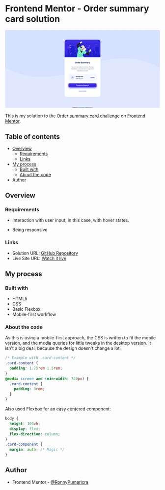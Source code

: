 # Frontend Mentor - Order summary card solution

![Solution to the challenge in desktop version](./screenshot.png)

This is my solution to the [Order summary card challenge](https://www.frontendmentor.io/challenges/order-summary-component-QlPmajDUj) on [Frontend Mentor](//frontendmentor.io). 

## Table of contents

- [Overview](#overview)
  - [Requirements](#requirements)
  - [Links](#links)
- [My process](#my-process)
  - [Built with](#built-with)
  - [About the code](#about-the-code)
- [Author](#author)

## Overview

### Requirements

- Interaction with user input, in this case, with hover states.

- Being responsive

### Links

- Solution URL: [GitHub Repository](https://your-solution-url.com)
- Live Site URL: [Watch it live](https://ronnypumaricra.github.io/order-summary-component/)

## My process

### Built with

- HTML5
- CSS
- Basic Flexbox
- Mobile-first workflow

### About the code

As this is using a mobile-first approach, the CSS is written to fit the mobile version, and the media queries for little tweaks in the desktop version. It isn't a big deal, because the design doesn't change a lot.

```css
/* Example with .card-content */
.card-content {
  padding: 1.75rem 1.5rem;
}
@media screen and (min-width: 740px) {
  .card-content {
    padding: 3rem;
  }
}
```

Also used Flexbox for an easy centered component:
```css
body {
  height: 100vh;
  display: flex;
  flex-direction: column;
}
.card-component {
  margin: auto; /* Magic */
}
```

## Author

- Frontend Mentor - [@RonnyPumaricra](https://www.frontendmentor.io/profile/RonnyPumaricra)
